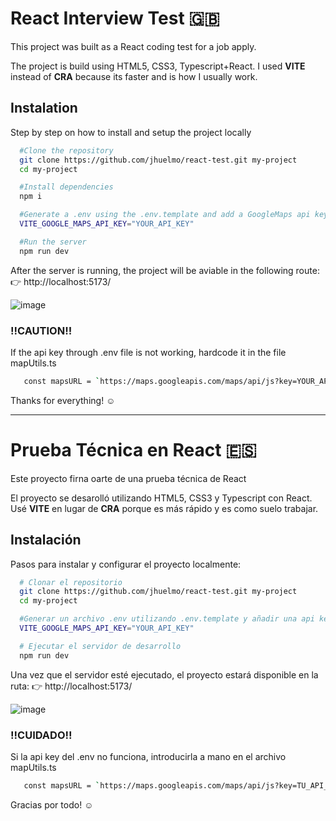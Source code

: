 # React Interview Test :uk:
This project was built as a React coding test for a job apply.

The project is build using HTML5, CSS3, Typescript+React.
I used **VITE** instead of **CRA** because its faster and is how I usually work.

## Instalation

Step by step on how to install and setup the project locally


```bash
  #Clone the repository
  git clone https://github.com/jhuelmo/react-test.git my-project
  cd my-project
```

```bash
  #Install dependencies
  npm i
```

```bash
  #Generate a .env using the .env.template and add a GoogleMaps api key
  VITE_GOOGLE_MAPS_API_KEY="YOUR_API_KEY"
```

```bash
  #Run the server
  npm run dev
```
After the server is running, the project will be aviable in the following route:
👉 http://localhost:5173/

![image](https://github.com/user-attachments/assets/8628dcd4-21e6-4dfc-8cc2-dbfb57d5f14c)

### !!CAUTION!!
If the api key through .env file is not working, hardcode it in the file mapUtils.ts
```bash
   const mapsURL = `https://maps.googleapis.com/maps/api/js?key=YOUR_API_KEY_HERE`;
```

Thanks for everything! ☺️

---------------------------------------------------
# Prueba Técnica en React :es:

Este proyecto firna oarte de una prueba técnica de React

El proyecto se desarolló utilizando HTML5, CSS3 y Typescript con React.  
Usé **VITE** en lugar de **CRA** porque es más rápido y es como suelo trabajar.

## Instalación

Pasos para instalar y configurar el proyecto localmente:

```bash
  # Clonar el repositorio
  git clone https://github.com/jhuelmo/react-test.git my-project
  cd my-project
```

```bash
  #Generar un archivo .env utilizando .env.template y añadir una api key de GoogleMaps
  VITE_GOOGLE_MAPS_API_KEY="YOUR_API_KEY"
```

```bash
  # Ejecutar el servidor de desarrollo
  npm run dev
```


Una vez que el servidor esté ejecutado, el proyecto estará disponible en la ruta:
👉 http://localhost:5173/

![image](https://github.com/user-attachments/assets/8628dcd4-21e6-4dfc-8cc2-dbfb57d5f14c)

### !!CUIDADO!!
Si la api key del .env no funciona, introducirla a mano en el archivo mapUtils.ts
```bash
   const mapsURL = `https://maps.googleapis.com/maps/api/js?key=TU_API_KEY_AQUI`;
```

Gracias por todo! ☺️
